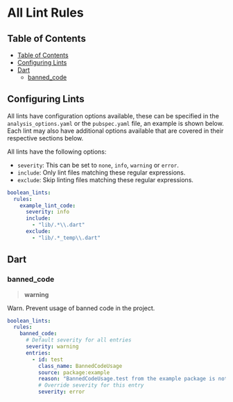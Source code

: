 <!-- omit from toc -->
# All Lint Rules

## Table of Contents

- [Table of Contents](#table-of-contents)
- [Configuring Lints](#configuring-lints)
- [Dart](#dart)
  - [banned\_code](#banned_code)

## Configuring Lints

All lints have configuration options available, these can be specified in the `analysis_options.yaml`
or the `pubspec.yaml` file, an example is shown below. Each lint may also have additional options
available that are covered in their respective sections below.

All lints have the following options:

- `severity`: This can be set to `none`, `info`, `warning` or `error`.
- `include`: Only lint files matching these regular expressions.
- `exclude`: Skip linting files matching these regular expressions.

```yaml
boolean_lints:
  rules:
    example_lint_code:
      severity: info
      include:
        - "lib/.*\\.dart"
      exclude:
        - "lib/.*_temp\\.dart"
```

## Dart

### banned_code

> **warning**

Warn. Prevent usage of banned code in the project.

```yaml
boolean_lints:
  rules:
    banned_code:
      # Default severity for all entries
      severity: warning
      entries:
        - id: test
          class_name: BannedCodeUsage
          source: package:example
          reason: "BannedCodeUsage.test from the example package is not allowed"
          # Override severity for this entry
          severity: error
```

<!-- Disabled -->

<!-- ### avoid_hardcoded_strings

> **info * 🛠**

Info. Avoid hardcoding strings. Use a localization package or append ".hardcoded" to the string to suppress this message.
This lint is designed for `flutter_localizations` from the Flutter SDK.

```yaml
boolean_lints:
  rules:
    avoid_hardcoded_strings:
      minimum_length: 0
      severity: info
```

**Good**:

```dart
final title = AppLocalizations.of(context).appTitle;
// .hardcoded extension not included, see example for source
final title = 'My App'.hardcoded;
```

**Bad**:

```dart
final title = 'My App'; // LINT
``` -->
